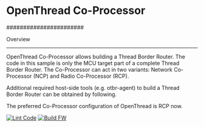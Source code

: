 # OpenThread Co-Processor
#######################

Overview
********

OpenThread Co-Processor allows building a Thread Border Router. The code in this
sample is only the MCU target part of a complete Thread Border Router.
The Co-Processor can act in two variants: Network Co-Processor (NCP) and Radio
Co-Processor (RCP).

Additional required host-side tools (e.g. otbr-agent) to build a Thread Border
Router can be obtained by following.

The preferred Co-Processor configuration of OpenThread is RCP now.

[![Lint Code](https://github.com/Horticulture-project/ot-ncp/workflows/Lint%20Code%20Base/badge.svg)](https://github.com/marketplace/actions/super-linter)
[![Build FW](https://github.com/Horticulture-project/ot-ncp/workflows/BuildFirmware/badge.svg)](https://github.com/Horticulture-project/Horticulture-LED-fw/actions)

